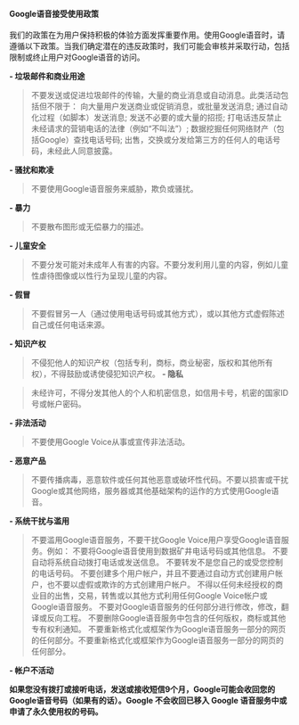 #### Google语音接受使用政策

我们的政策在为用户保持积极的体验方面发挥重要作用。使用Google语音时，请遵循以下政策。当我们确定潜在的违反政策时，我们可能会审核并采取行动，包括限制或终止用户对Google语音的访问。

**- 垃圾邮件和商业用途**

> 不要发送或促进垃圾邮件的传输，大量的商业消息或自动消息。此类活动包括但不限于：
向大量用户发送商业或促销消息，或批量发送消息;
通过自动化过程（如脚本）发送消息;
发送不必要的或大量的招揽;
打电话违反禁止未经请求的营销电话的法律（例如“不叫法”）;
数据挖掘任何网络财产（包括Google）查找电话号码;
出售，交换或分发给第三方的任何人的电话号码，未经此人同意披露。

**- 骚扰和欺凌**

> 不要使用Google语音服务来威胁，欺负或骚扰。

**- 暴力**

> 不要散布图形或无偿暴力的描述。

**- 儿童安全**

> 不要分发可能对未成年人有害的内容。不要分发利用儿童的内容，例如儿童性虐待图像或以性行为呈现儿童的内容。

**- 假冒**

> 不要假冒另一人（通过使用电话号码或其他方式），或以其他方式虚假陈述自己或任何电话来源。

**- 知识产权**

> 不侵犯他人的知识产权（包括专利，商标，商业秘密，版权和其他所有权），不得鼓励或诱使侵犯知识产权。
**- 隐私**

> 未经许可，不得分发其他人的个人和机密信息，如信用卡号，机密的国家ID号或帐户密码。

**- 非法活动**

> 不要使用Google Voice从事或宣传非法活动。

**- 恶意产品**

> 不要传播病毒，恶意软件或任何其他恶意或破坏性代码。不要以损害或干扰Google或其他网络，服务器或其他基础架构的运作的方式使用Google语音。

**- 系统干扰与滥用**

> 不要滥用Google语音服务，不要干扰Google Voice用户享受Google语音服务。例如：
不要将Google语音使用到数据矿井电话号码或其他信息。
不要自动将系统自动拨打电话或发送信息。
不要转发不是您自己的或受您控制的电话号码。
不要创建多个用户帐户，并且不要通过自动方式创建用户帐户，也不要以虚假或欺诈的方式创建用户帐户。
不得以任何未经授权的商业目的出售，交易，转售或以其他方式利用任何Google Voice帐户或Google语音服务。
不要对Google语音服务的任何部分进行修改，修改，翻译或反向工程。
不要删除Google语音服务中包含的任何版权，商标或其他专有权利通知。
不要重新格式化或框架作为Google语音服务一部分的网页的任何部分。不要重新格式化或框架作为Google语音服务一部分的网页的任何部分。

**- 帐户不活动**

**如果您没有拨打或接听电话，发送或接收短信9个月，Google可能会收回您的Google语音号码（如果有的话）。Google 不会收回已移入 Google 语音服务中或申请了永久使用权的号码。**
